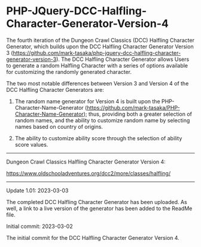 # PHP-JQuery-DCC-Halfling-Character-Generator-Version-4
The fourth iteration of the Dungeon Crawl Classics (DCC) Halfling Character Generator, which builds upon the DCC Halfling Character Generator Version 3 (https://github.com/mark-tasaka/php-jquery-dcc-halfling-character-generator-version-3). The DCC Halfling Character Generator allows Users to generate a random Halfling Character with a series of options available for customizing the randomly generated character.

The two most notable differences between Version 3 and Version 4 of the DCC Halfling Character Generators are:

1. The random name generator for Version 4 is built upon the PHP-Character-Name-Generator (https://github.com/mark-tasaka/PHP-Character-Name-Generator); thus, providing both a greater selection of random names, and the ability to customize random name by selecting names based on country of origins.

2. The ability to customize ability score through the selection of ability score values.

---------------

Dungeon Crawl Classics Halfling Character Generator Version 4:

https://www.oldschooladventures.org/dcc2/more/classes/halfling/

---------------

Update 1.01: 2023-03-03

The completed DCC Halfling Character Generator has been uploaded. As well, a link to a live version of the generator has been added to the ReadMe file.

Initial commit: 2023-03-02

The initial commit for the DCC Halfling Character Generator Version 4.
